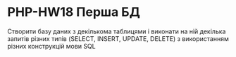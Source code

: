 # PHP-HW18 Перша БД

Створити базу даних з декількома таблицями і виконати на ній декілька запитів різних типів (SELECT, INSERT, UPDATE, DELETE) з використанням різних конструкцій мови SQL